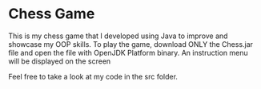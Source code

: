 # Chess Game

This is my chess game that I developed using Java to improve and showcase my OOP skills. To play the game, download ONLY the Chess.jar file and open the file with OpenJDK Platform binary. An instruction menu will be displayed on the screen

Feel free to take a look at my code in the src folder.
